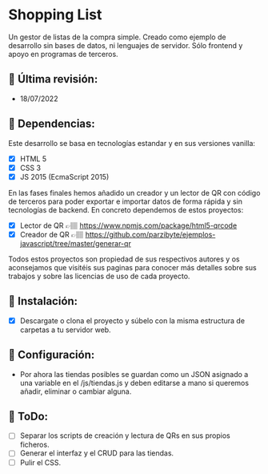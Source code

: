# Shopping List

Un gestor de listas de la compra simple. Creado como ejemplo de desarrollo sin bases de datos, ni lenguajes de servidor. Sólo frontend y apoyo en programas de terceros.

## 📆 Última revisión: 
- 18/07/2022

## 🔗 Dependencias:

Este desarrollo se basa en tecnologías estandar y en sus versiones vanilla:
- [x] HTML 5
- [x] CSS 3
- [x] JS 2015 (EcmaScript 2015)

En las fases finales hemos añadido un creador y un lector de QR con código de terceros para poder exportar e importar datos de forma rápida y sin tecnologías de backend. En concreto dependemos de estos proyectos:
- [x] Lector de QR 👉🏽 https://www.npmjs.com/package/html5-qrcode
- [x] Creador de QR 👉🏽 https://github.com/parzibyte/ejemplos-javascript/tree/master/generar-qr

Todos estos proyectos son propiedad de sus respectivos autores y os aconsejamos que visitéis sus paginas para conocer más detalles sobre sus trabajos y sobre las licencias de uso de cada proyecto.

## 💾 Instalación:

- [x] Descargate o clona el proyecto y súbelo con la misma estructura de carpetas a tu servidor web.

## 🔧 Configuración:

- Por ahora las tiendas posibles se guardan como un JSON asignado a una variable en el /js/tiendas.js y deben editarse a mano si queremos añadir, eliminar o cambiar alguna.

## 📝 ToDo:
- [ ] Separar los scripts de creación y lectura de QRs en sus propios ficheros.
- [ ] Generar el interfaz y el CRUD para las tiendas.
- [ ] Pulir el CSS.
